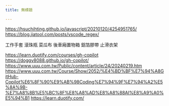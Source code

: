 ```yaml
---
title: 無標題

---
```


https://hsuchihting.github.io/javascript/20210120/4254951765/
https://blog.jiatool.com/posts/vscode_regex/

工作手套
滾珠瓶
菜瓜布
後車廂置物箱
鋁箔膠帶
止滑衣架

https://learn.duotify.com/courses/gh-copilot
https://doggy8088.github.io/gh-copilot/
https://www.uuu.com.tw/Public/content/article/24/20240219.htm
https://www.uuu.com.tw/Course/Show/2052/%E4%BD%BF%E7%94%A8GitHub-Copilot%E6%8F%90%E9%AB%98Coding%E7%94%9F%E7%94%A2%E5%8A%9B-%E7%A8%8B%E5%BC%8F%E8%A8%AD%E8%A8%88AI%E8%A9%A0%E5%94%B1
https://learn.duotify.com/